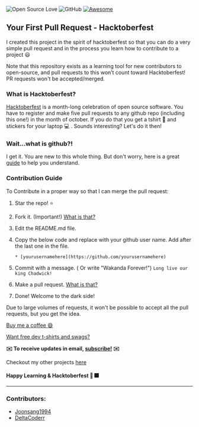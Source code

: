 ![Open Source Love](https://badges.frapsoft.com/os/v2/open-source.svg?v=103)  ![GitHub](https://img.shields.io/github/license/mashape/apistatus.svg?style=popout-square) [![Awesome](https://awesome.re/badge-flat.svg)](https://awesome.re)

## Your First Pull Request - Hacktoberfest
I created this project in the spirit of hacktoberfest so that you can do a very simple pull request and in the process you learn how to contribute to a project :smiley:

Note that this repository exists as a learning tool for new contributors to open-source, and pull requests to this won’t count toward Hacktoberfest! PR requests won't be accepted/merged.

### What is Hacktoberfest?

[Hacktoberfest](https://hacktoberfest.digitalocean.com/) is a month-long celebration of open source software. You have to register and make five pull requests to any github repo (including this one!) in the month of october. If you do that you get a tshirt :tshirt: and stickers for your laptop :computer: . Sounds interesting? Let's do it then!

### Wait...what is github?!

I get it. You are new to this whole thing. But don't worry, here is a great [guide](https://guides.github.com/activities/hello-world/) to help you understand.

### Contribution Guide

To Contribute in a proper way so that I can merge the pull request:

1. Star the repo! :star:
2. Fork it. (Important!) [What is that?](https://help.github.com/articles/fork-a-repo/)
3. Edit the README.md file.
4. Copy the below code and replace with your github user name. Add after the last one in the file.

    ```
   * [yourusernamehere](https://github.com/yourusernamehere)
    ```
5. Commit with a message. ( Or write "Wakanda Forever!") `Long live our king Chadwick!`
6. Make a pull request. [What is that?](https://help.github.com/articles/creating-a-pull-request-from-a-fork/)
7. Done! Welcome to the dark side!

Due to large volumes of requests, it won't be possible to accept all the pull requests, but you get the idea.

[Buy me a coffee :smile:](https://www.buymeacoffee.com/prakashc94)

[Want free dev t-shirts and swags?](https://github.com/Joonsang1994/free-tshirts-stickers-and-swag-for-developers)

**:envelope: To receive updates in email, [subscribe!](https://mailchi.mp/9dafbae00206/prakash) :envelope:**

Checkout my other projects [here](https://github.com/Joonsang1994?tab=repositories)

#### Happy Learning & Hacktoberfest :tada: :fireworks:

-------------------------------------------------------------------------------------------------

### Contributors:

* [Joonsang1994](https://github.com/Joonsang1994)
* [DeltaCoderr](https://github.com/DeltaCoderr)

